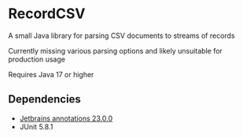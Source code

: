 # RecordCSV
A small Java library for parsing CSV documents to streams of records

Currently missing various parsing options and likely unsuitable for production usage

Requires Java 17 or higher

## Dependencies
* [Jetbrains annotations 23.0.0](https://github.com/JetBrains/java-annotations)
* JUnit 5.8.1